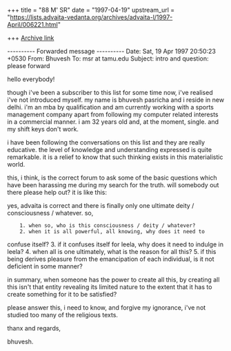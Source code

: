 +++
title = "88 M' SR"
date = "1997-04-19"
upstream_url = "https://lists.advaita-vedanta.org/archives/advaita-l/1997-April/006221.html"

+++
[Archive link](https://lists.advaita-vedanta.org/archives/advaita-l/1997-April/006221.html)

---------- Forwarded message ----------
Date: Sat, 19 Apr 1997 20:50:23 +0530
From: Bhuvesh <andromed at del2.vsnl.net.in>
To: msr at tamu.edu
Subject: intro and question: please forward

hello everybody!

though i've been a subscriber to this list for some time now, i've
realised i've not introduced myself. my name is bhuvesh pasricha and i
reside in new delhi.
i'm an mba by qualification and am currently working with a sports
management company apart from following my computer related interests in
a commercial manner. i am 32 years old and, at the moment, single. and
my shift keys don't work.

i have been following the conversations on this list and they are really
educative. the level of knowledge and understanding expressed is quite
remarkable. it is a relief to know that such thinking exists in this
materialistic world.

this, i think, is the correct forum to ask some of the basic questions
which have been harassing me during my search for the truth. will
somebody out there please help out? it is like this:

yes, advaita is correct and there is finally only one ultimate deity /
consciousness / whatever. so,

        1. when so, who is this consciousness / deity / whatever?
        2. when it is all powerful, all knowing, why does it need to
confuse            itself?
        3. if it confuses itself for leela, why does it need to indulge in
leela?
        4. when all is one ultimately, what is the reason for all this?
        5. if this being derives pleasure from the emancipation of each
individual, is it not deficient in some manner?

in summary, when someone has the power to create all this, by creating
all this isn't that entity revealing its limited nature to the extent
that it has to create something for it to be satisfied?

please answer this, i need to know, and forgive my ignorance, i've not
studied too many of the religious texts.

thanx and regards,

bhuvesh.

